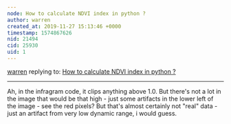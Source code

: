 ```yaml
---
node: How to calculate NDVI index in python ?
author: warren
created_at: 2019-11-27 15:13:46 +0000
timestamp: 1574867626
nid: 21494
cid: 25930
uid: 1
---
```




[warren](../profile/warren) replying to: [How to calculate NDVI index in python ?](../notes/it13/11-15-2019/how-to-calculate-ndvi-index-in-python)

----
Ah, in the infragram code, it clips anything above 1.0. But there's not a lot in the image that would be that high - just some artifacts in the lower left of the image - see the red pixels? But that's almost certainly not "real" data - just an artifact from very low dynamic range, i would guess. 